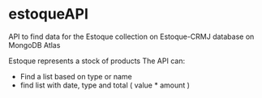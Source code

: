 # estoqueAPI

API to find data for the Estoque collection on Estoque-CRMJ database on MongoDB Atlas

Estoque represents a stock of products
The API can:
- Find a list<Estoque> based on type or name
- find list<Consolidado> with date, type and total ( value * amount )
